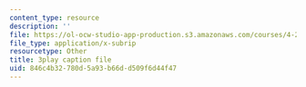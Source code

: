 ```yaml
---
content_type: resource
description: ''
file: https://ol-ocw-studio-app-production.s3.amazonaws.com/courses/4-241j-theory-of-city-form-spring-2013/846c4b32780d5a93b66dd509f6d44f47_q485E0u9Kjk.vtt
file_type: application/x-subrip
resourcetype: Other
title: 3play caption file
uid: 846c4b32-780d-5a93-b66d-d509f6d44f47
---
```

